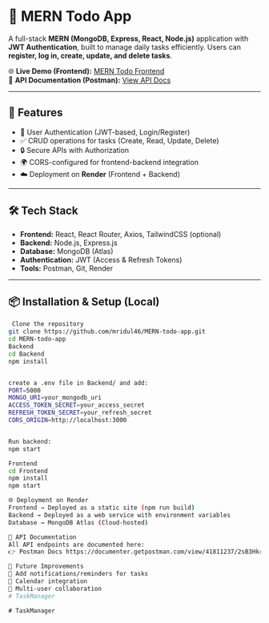 # 📝 MERN Todo App

A full-stack **MERN (MongoDB, Express, React, Node.js)** application with **JWT Authentication**, built to manage daily tasks efficiently. Users can **register, log in, create, update, and delete tasks**.  

🌐 **Live Demo (Frontend):** [MERN Todo Frontend](https://mern-todo-app-frontend-ln7g.onrender.com/login)  
📄 **API Documentation (Postman):** [View API Docs](https://documenter.getpostman.com/view/41811237/2sB3Hkr1Fn)  

---

## 🚀 Features
- 🔑 User Authentication (JWT-based, Login/Register)  
- ✅ CRUD operations for tasks (Create, Read, Update, Delete)  
- 🔒 Secure APIs with Authorization  
- 🌍 CORS-configured for frontend-backend integration  
- ☁️ Deployment on **Render** (Frontend + Backend)  

---

## 🛠️ Tech Stack
- **Frontend:** React, React Router, Axios, TailwindCSS (optional)  
- **Backend:** Node.js, Express.js  
- **Database:** MongoDB (Atlas)  
- **Authentication:** JWT (Access & Refresh Tokens)  
- **Tools:** Postman, Git, Render  

---

## 📦 Installation & Setup (Local)

```bash
 Clone the repository
git clone https://github.com/mridul46/MERN-todo-app.git
cd MERN-todo-app
Backend
cd Backend
npm install


create a .env file in Backend/ and add:
PORT=5000
MONGO_URI=your_mongodb_uri
ACCESS_TOKEN_SECRET=your_access_secret
REFRESH_TOKEN_SECRET=your_refresh_secret
CORS_ORIGIN=http://localhost:3000


Run backend:
npm start

Frontend
cd Frontend
npm install
npm start

🌐 Deployment on Render
Frontend → Deployed as a static site (npm run build)
Backend → Deployed as a web service with environment variables
Database → MongoDB Atlas (Cloud-hosted)

📖 API Documentation
All API endpoints are documented here:
👉 Postman Docs https://documenter.getpostman.com/view/41811237/2sB3Hkr1Fn

📌 Future Improvements
🔔 Add notifications/reminders for tasks
📅 Calendar integration
👥 Multi-user collaboration
#   T a s k M a n a g e r  
 #   T a s k M a n a g e r  
 